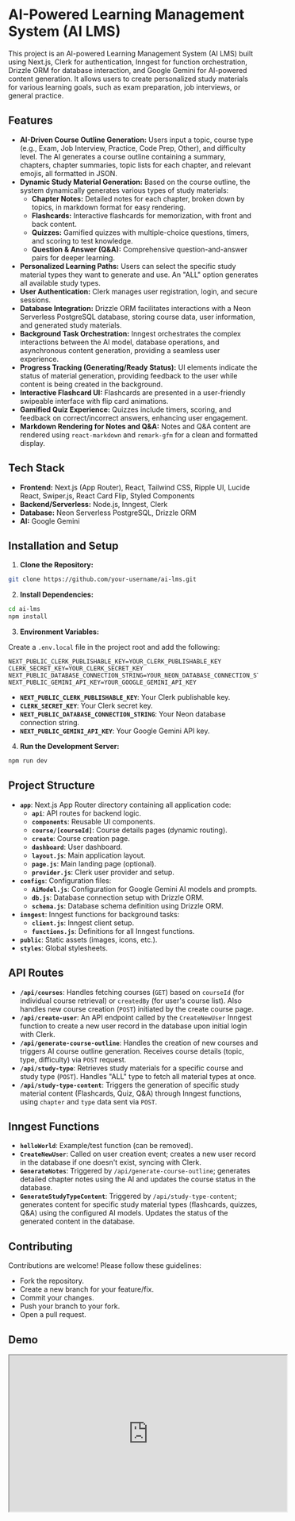 
# AI-Powered Learning Management System (AI LMS)

This project is an AI-powered Learning Management System (AI LMS) built using Next.js, Clerk for authentication, Inngest for function orchestration, Drizzle ORM for database interaction, and Google Gemini for AI-powered content generation. It allows users to create personalized study materials for various learning goals, such as exam preparation, job interviews, or general practice.

## Features

* **AI-Driven Course Outline Generation:** Users input a topic, course type (e.g., Exam, Job Interview, Practice, Code Prep, Other), and difficulty level.  The AI generates a course outline containing a summary, chapters, chapter summaries, topic lists for each chapter, and relevant emojis, all formatted in JSON.
* **Dynamic Study Material Generation:**  Based on the course outline, the system dynamically generates various types of study materials:
    * **Chapter Notes:** Detailed notes for each chapter, broken down by topics, in markdown format for easy rendering.
    * **Flashcards:** Interactive flashcards for memorization, with front and back content.
    * **Quizzes:** Gamified quizzes with multiple-choice questions, timers, and scoring to test knowledge.
    * **Question & Answer (Q&A):**  Comprehensive question-and-answer pairs for deeper learning.
* **Personalized Learning Paths:** Users can select the specific study material types they want to generate and use.  An "ALL" option generates all available study types.
* **User Authentication:** Clerk manages user registration, login, and secure sessions.
* **Database Integration:** Drizzle ORM facilitates interactions with a Neon Serverless PostgreSQL database, storing course data, user information, and generated study materials.
* **Background Task Orchestration:**  Inngest orchestrates the complex interactions between the AI model, database operations, and asynchronous content generation, providing a seamless user experience.
* **Progress Tracking (Generating/Ready Status):** UI elements indicate the status of material generation, providing feedback to the user while content is being created in the background.
* **Interactive Flashcard UI:** Flashcards are presented in a user-friendly swipeable interface with flip card animations.
* **Gamified Quiz Experience:** Quizzes include timers, scoring, and feedback on correct/incorrect answers, enhancing user engagement.
* **Markdown Rendering for Notes and Q&A:**  Notes and Q&A content are rendered using `react-markdown` and `remark-gfm` for a clean and formatted display.


## Tech Stack

* **Frontend:** Next.js (App Router), React, Tailwind CSS, Ripple UI, Lucide React, Swiper.js, React Card Flip, Styled Components
* **Backend/Serverless:**  Node.js, Inngest, Clerk
* **Database:** Neon Serverless PostgreSQL, Drizzle ORM
* **AI:** Google Gemini


## Installation and Setup

1. **Clone the Repository:**

```bash
git clone https://github.com/your-username/ai-lms.git
```

2. **Install Dependencies:**

```bash
cd ai-lms
npm install
```

3. **Environment Variables:**

Create a `.env.local` file in the project root and add the following:

```
NEXT_PUBLIC_CLERK_PUBLISHABLE_KEY=YOUR_CLERK_PUBLISHABLE_KEY
CLERK_SECRET_KEY=YOUR_CLERK_SECRET_KEY
NEXT_PUBLIC_DATABASE_CONNECTION_STRING=YOUR_NEON_DATABASE_CONNECTION_STRING
NEXT_PUBLIC_GEMINI_API_KEY=YOUR_GOOGLE_GEMINI_API_KEY
```

* **`NEXT_PUBLIC_CLERK_PUBLISHABLE_KEY`**: Your Clerk publishable key.
* **`CLERK_SECRET_KEY`**: Your Clerk secret key.
* **`NEXT_PUBLIC_DATABASE_CONNECTION_STRING`**: Your Neon database connection string.
* **`NEXT_PUBLIC_GEMINI_API_KEY`**: Your Google Gemini API key.

4. **Run the Development Server:**

```bash
npm run dev
```


## Project Structure

* **`app`**:  Next.js App Router directory containing all application code:
    * **`api`**:  API routes for backend logic.
    * **`components`**: Reusable UI components.
    * **`course/[courseId]`**:  Course details pages (dynamic routing).
    * **`create`**:  Course creation page.
    * **`dashboard`**:  User dashboard.
    * **`layout.js`**: Main application layout.
    * **`page.js`**: Main landing page (optional).
    * **`provider.js`**:  Clerk user provider and setup.
* **`configs`**: Configuration files:
    * **`AiModel.js`**: Configuration for Google Gemini AI models and prompts.
    * **`db.js`**: Database connection setup with Drizzle ORM.
    * **`schema.js`**: Database schema definition using Drizzle ORM.
* **`inngest`**: Inngest functions for background tasks:
    * **`client.js`**: Inngest client setup.
    * **`functions.js`**: Definitions for all Inngest functions.
* **`public`**: Static assets (images, icons, etc.).
* **`styles`**: Global stylesheets.


## API Routes

* **`/api/courses`**:  Handles fetching courses (`GET`) based on `courseId` (for individual course retrieval) or `createdBy` (for user's course list).  Also handles new course creation (`POST`) initiated by the create course page.
* **`/api/create-user`**:  An API endpoint called by the `CreateNewUser` Inngest function to create a new user record in the database upon initial login with Clerk.
* **`/api/generate-course-outline`**: Handles the creation of new courses and triggers AI course outline generation.  Receives course details (topic, type, difficulty) via `POST` request.
* **`/api/study-type`**:  Retrieves study materials for a specific course and study type (`POST`).  Handles "ALL" type to fetch all material types at once.
* **`/api/study-type-content`**:  Triggers the generation of specific study material content (Flashcards, Quiz, Q&A) through Inngest functions, using `chapter` and `type` data sent via `POST`.


## Inngest Functions

* **`helloWorld`**: Example/test function (can be removed).
* **`CreateNewUser`**: Called on user creation event; creates a new user record in the database if one doesn't exist, syncing with Clerk.
* **`GenerateNotes`**:  Triggered by `/api/generate-course-outline`; generates detailed chapter notes using the AI and updates the course status in the database.
* **`GenerateStudyTypeContent`**:  Triggered by `/api/study-type-content`; generates content for specific study material types (flashcards, quizzes, Q&A) using the configured AI models.  Updates the status of the generated content in the database.


## Contributing

Contributions are welcome!  Please follow these guidelines:

* Fork the repository.
* Create a new branch for your feature/fix.
* Commit your changes.
* Push your branch to your fork.
* Open a pull request.


## Demo
<iframe src="https://drive.google.com/file/d/1CuD56rPsAf80mXNPXnVTLV0EYdY53B3z/preview" width="560" height="315" allow="autoplay"></iframe>